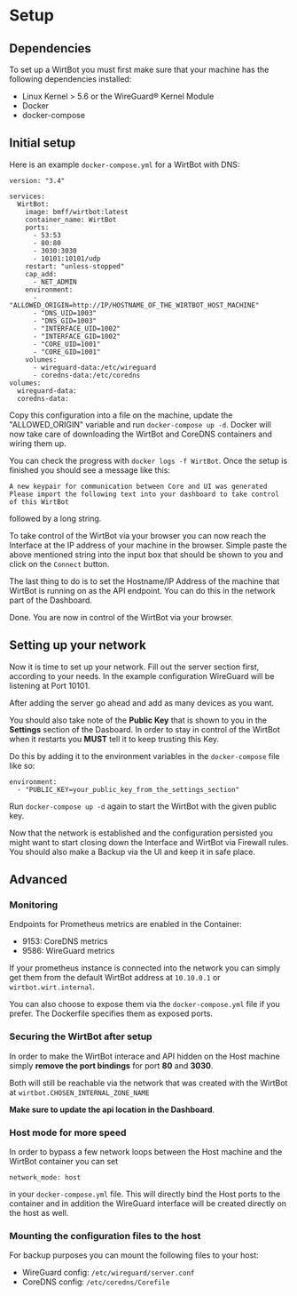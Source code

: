 # Setup

## Dependencies

To set up a WirtBot you must first make sure that your machine has the following dependencies installed:

- Linux Kernel > 5.6 or the WireGuard® Kernel Module
- Docker
- docker-compose

## Initial setup

Here is an example `docker-compose.yml` for a WirtBot with DNS:

```
version: "3.4"

services:
  WirtBot:
    image: bmff/wirtbot:latest
    container_name: WirtBot
    ports:
      - 53:53
      - 80:80
      - 3030:3030
      - 10101:10101/udp
    restart: "unless-stopped"
    cap_add:
      - NET_ADMIN
    environment:
      - "ALLOWED_ORIGIN=http://IP/HOSTNAME_OF_THE_WIRTBOT_HOST_MACHINE"
      - "DNS_UID=1003"
      - "DNS_GID=1003"
      - "INTERFACE_UID=1002"
      - "INTERFACE_GID=1002"
      - "CORE_UID=1001"
      - "CORE_GID=1001"
    volumes:
      - wireguard-data:/etc/wireguard
      - coredns-data:/etc/coredns
volumes:
  wireguard-data:
  coredns-data:

```

Copy this configuration into a file on the machine, update the "ALLOWED_ORIGIN" variable and run `docker-compose up -d`.
Docker will now take care of downloading the WirtBot and CoreDNS containers and wiring them up.

You can check the progress with `docker logs -f WirtBot`.
Once the setup is finished you should see a message like this:

```
A new keypair for communication between Core and UI was generated
Please import the following text into your dashboard to take control of this WirtBot
```

followed by a long string.

To take control of the WirtBot via your browser you can now reach the Interface at the IP address of your machine in the browser.
Simple paste the above mentioned string into the input box that should be shown to you and click on the `Connect` button.

The last thing to do is to set the Hostname/IP Address of the machine that WirtBot is running on as the API endpoint. You can do this in the network part of the Dashboard.

Done. You are now in control of the WirtBot via your browser.

## Setting up your network

Now it is time to set up your network. Fill out the server section first, according to your needs. In the example configuration WireGuard will be listening at Port 10101.

After adding the server go ahead and add as many devices as you want.

You should also take note of the **Public Key** that is shown to you in the **Settings** section of the Dasboard.
In order to stay in control of the WirtBot when it restarts you **MUST** tell it to keep trusting this Key.

Do this by adding it to the environment variables in the `docker-compose` file like so:

```
environment:
  - "PUBLIC_KEY=your_public_key_from_the_settings_section"
```

Run `docker-compose up -d` again to start the WirtBot with the given public key.

Now that the network is established and the configuration persisted you might want to start closing down the Interface and WirtBot via Firewall rules.
You should also make a Backup via the UI and keep it in safe place.

## Advanced

### Monitoring

Endpoints for Prometheus metrics are enabled in the Container:

- 9153: CoreDNS metrics
- 9586: WireGuard metrics

If your prometheus instance is connected into the network you can simply get them from the default WirtBot address at `10.10.0.1` or `wirtbot.wirt.internal`.

You can also choose to expose them via the `docker-compose.yml` file if you prefer. The Dockerfile specifies them as exposed ports.

### Securing the WirtBot after setup

In order to make the WirtBot interace and API hidden on the Host machine simply **remove the port bindings** for port **80** and **3030**.

Both will still be reachable via the network that was created with the WirtBot at `wirtbot.CHOSEN_INTERNAL_ZONE_NAME`

**Make sure to update the api location in the Dashboard**.

### Host mode for more speed

In order to bypass a few network loops between the Host machine and the WirtBot container you can set

```
network_mode: host
```

in your `docker-compose.yml` file. This will directly bind the Host ports to the container and in addition the WireGuard interface will be created directly on the host as well.

### Mounting the configuration files to the host

For backup purposes you can mount the following files to your host:

- WireGuard config: `/etc/wireguard/server.conf`
- CoreDNS config: `/etc/coredns/Corefile`
